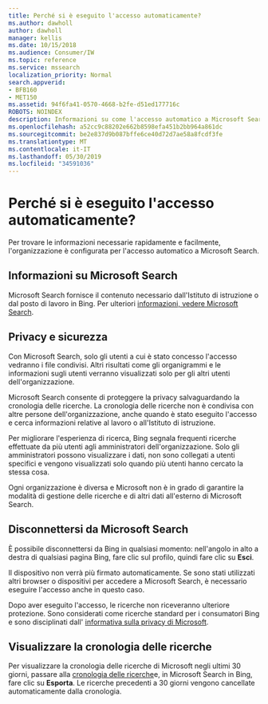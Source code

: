 ```yaml
---
title: Perché si è eseguito l'accesso automaticamente?
ms.author: dawholl
author: dawholl
manager: kellis
ms.date: 10/15/2018
ms.audience: Consumer/IW
ms.topic: reference
ms.service: mssearch
localization_priority: Normal
search.appverid:
- BFB160
- MET150
ms.assetid: 94f6fa41-0570-4668-b2fe-d51ed177716c
ROBOTS: NOINDEX
description: Informazioni su come l'accesso automatico a Microsoft Search può aiutare a trovare rapidamente e facilmente i risultati del lavoro
ms.openlocfilehash: a52cc9c88202e662b8598efa451b2bb964a861dc
ms.sourcegitcommit: be2e837d9b087bffe6ce40d72d7ae58a8fcdf3fe
ms.translationtype: MT
ms.contentlocale: it-IT
ms.lasthandoff: 05/30/2019
ms.locfileid: "34591036"
---
```

# <a name="why-am-i-automatically-signed-in"></a>Perché si è eseguito l'accesso automaticamente?

Per trovare le informazioni necessarie rapidamente e facilmente, l'organizzazione è configurata per l'accesso automatico a Microsoft Search.
  
## <a name="about-microsoft-search"></a>Informazioni su Microsoft Search

Microsoft Search fornisce il contenuto necessario dall'Istituto di istruzione o dal posto di lavoro in Bing. Per ulteriori [informazioni, vedere Microsoft Search](about-microsoft-search.md).
  
## <a name="privacy-and-security"></a>Privacy e sicurezza

Con Microsoft Search, solo gli utenti a cui è stato concesso l'accesso vedranno i file condivisi. Altri risultati come gli organigrammi e le informazioni sugli utenti verranno visualizzati solo per gli altri utenti dell'organizzazione.
  
Microsoft Search consente di proteggere la privacy salvaguardando la cronologia delle ricerche. La cronologia delle ricerche non è condivisa con altre persone dell'organizzazione, anche quando è stato eseguito l'accesso e cerca informazioni relative al lavoro o all'Istituto di istruzione.
  
Per migliorare l'esperienza di ricerca, Bing segnala frequenti ricerche effettuate da più utenti agli amministratori dell'organizzazione. Solo gli amministratori possono visualizzare i dati, non sono collegati a utenti specifici e vengono visualizzati solo quando più utenti hanno cercato la stessa cosa.
  
Ogni organizzazione è diversa e Microsoft non è in grado di garantire la modalità di gestione delle ricerche e di altri dati all'esterno di Microsoft Search.
  
## <a name="sign-out-of-microsoft-search"></a>Disconnettersi da Microsoft Search

È possibile disconnettersi da Bing in qualsiasi momento: nell'angolo in alto a destra di qualsiasi pagina Bing, fare clic sul profilo, quindi fare clic su **Esci**.
  
Il dispositivo non verrà più firmato automaticamente. Se sono stati utilizzati altri browser o dispositivi per accedere a Microsoft Search, è necessario eseguire l'accesso anche in questo caso. 
  
Dopo aver eseguito l'accesso, le ricerche non riceveranno ulteriore protezione. Sono considerati come ricerche standard per i consumatori Bing e sono disciplinati dall' [informativa sulla privacy di Microsoft](https://privacy.microsoft.com/en-us/privacystatement).
  
## <a name="view-your-search-history"></a>Visualizzare la cronologia delle ricerche

Per visualizzare la cronologia delle ricerche di Microsoft negli ultimi 30 giorni, passare alla [cronologia delle ricerche](https://ssl.bing.com/profile/history)e, in Microsoft Search in Bing, fare clic su **Esporta**. Le ricerche precedenti a 30 giorni vengono cancellate automaticamente dalla cronologia.

  

